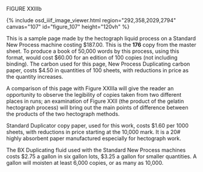 FIGURE XXIIIb 

{% include osd_iiif_image_viewer.html region="292,358,2029,2794" canvas="107" id="figure_107" height="120vh" %}

This is a sample page made by the hectograph liquid 
process on a Standard New Process machine costing $187.00. 
This is the **176** copy from the master sheet. To produce a 
book of 50,000 words by this process, using this format, 
would cost $60.00 for an edition of 100 copies (not including binding). The carbon used for this page, New Process 
Duplicating carbon paper, costs $4.50 in quantities of 100 
sheets, with reductions in price as the quantity increases. 

A comparison of this page with Figure XXIIIa will give 
the reader an opportunity to observe the legibility of 
copies taken from two different places in runs; an examination of Figure XXII (the product of the gelatin hectograph 
process) will bring out the main points of difference 
between the products of the two hectograph methods. 

Standard Duplicator copy paper, used for this work, 
costs $1.60 per 1000 sheets, with reductions in price starting at the 10,000 mark. It is a 20# highly absorbent paper 
manufactured especially for hectograph work. 

The BX Duplicating fluid used with the Standard New 
Process machines costs $2.75 a gallon in six gallon lots,
$3.25 a gallon for smaller quantities. A gallon will 
moisten at least 6,000 copies, or as many as 10,000.